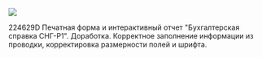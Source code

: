 ![](Telegram_I8F8GETBKn.png)

224629D Печатная форма и интерактивный отчет "Бухгалтерская справка СНГ-Р1". Доработка. Корректное заполнение информации из проводки, корректировка размерности полей и шрифта.

